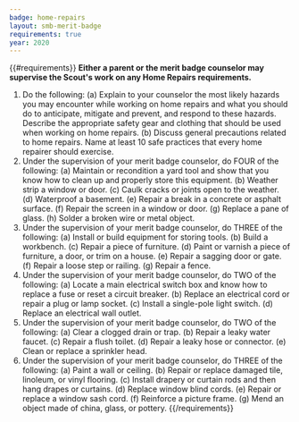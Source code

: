 ```yaml
---
badge: home-repairs
layout: smb-merit-badge
requirements: true
year: 2020
---
```


{{#requirements}}
**Either a parent or the merit badge counselor may supervise the Scout's work on any Home Repairs requirements.**
1. Do the following:
    (a) Explain to your counselor the most likely hazards you may encounter while working on home repairs and what you should do to anticipate, mitigate and prevent, and respond to these hazards. Describe the appropriate safety gear and clothing that should be used when working on home repairs.
    (b) Discuss general precautions related to home repairs. Name at least 10 safe practices that every home repairer should exercise.
2. Under the supervision of your merit badge counselor, do FOUR of the following:
    (a) Maintain or recondition a yard tool and show that you know how to clean up and properly store this equipment.
    (b) Weather strip a window or door.
    (c) Caulk cracks or joints open to the weather.
    (d) Waterproof a basement.
    (e) Repair a break in a concrete or asphalt surface.
    (f) Repair the screen in a window or door.
    (g) Replace a pane of glass.
    (h) Solder a broken wire or metal object.
3. Under the supervision of your merit badge counselor, do THREE of the following:
    (a) Install or build equipment for storing tools.
    (b) Build a workbench.
    (c) Repair a piece of furniture.
    (d) Paint or varnish a piece of furniture, a door, or trim on a house.
    (e) Repair a sagging door or gate.
    (f) Repair a loose step or railing.
    (g) Repair a fence.
4. Under the supervision of your merit badge counselor, do TWO of the following:
    (a) Locate a main electrical switch box and know how to replace a fuse or reset a circuit breaker.
    (b) Replace an electrical cord or repair a plug or lamp socket.
    (c) Install a single-pole light switch.
    (d) Replace an electrical wall outlet.
5. Under the supervision of your merit badge counselor, do TWO of the following:
    (a) Clear a clogged drain or trap.
    (b) Repair a leaky water faucet.
    (c) Repair a flush toilet.
    (d) Repair a leaky hose or connector.
    (e) Clean or replace a sprinkler head.
6. Under the supervision of your merit badge counselor, do THREE of the following:
    (a) Paint a wall or ceiling.
    (b) Repair or replace damaged tile, linoleum, or vinyl flooring.
    (c) Install drapery or curtain rods and then hang drapes or curtains.
    (d) Replace window blind cords.
    (e) Repair or replace a window sash cord.
    (f) Reinforce a picture frame.
    (g) Mend an object made of china, glass, or pottery.
{{/requirements}}
